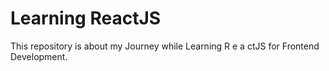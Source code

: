 # Learning ReactJS

This repository is about my Journey while Learning R e a ctJS for Frontend Development.


